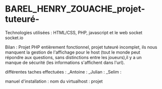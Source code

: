 # BAREL_HENRY_ZOUACHE_projet-tuteuré-

Technologies utilisées : HTML/CSS, PHP, javascript et le web socket socket.io

 	
Bilan : Projet PHP entièrement fonctionnel, projet tuteuré incomplet, ils nous manquent la gestion de l'affichage pour le host (tout le monde peut répondre aux questions, sans distinctions entre les joueurs),il y a un manque de sécurité (les informations s'affichent dans l'url).

différentes taches effectuées : 
_Antoine : 
_Julian : 
_Selim :  


manuel d'installation :
nom du virtualhost : projet 
